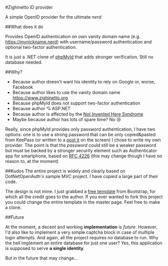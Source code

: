 #Zighinetto ID provider

A simple OpenID provider for the ultimate *nerd*

##What does it do

Provides OpenID authentication on own vanity domain name (e.g. https://mynickname.nerd) with username/password authentication and optional two-factor authentication.

It is just a .NET clone of [phpMyId](https://github.com/sole/phpMyID) that adds stronger verification. Still no database needed.

##Why?

 - Because author doesn't want his identity to rely on Google or, worse, Facebook
 - Because author likes to use the vanity domain name https://www.zighinetto.org
 - Because phpMyId does not support two-factor authentication
 - Because author :cupid: ASP.NET
 - Because author is affected by the [Not Invented Here Syndrome](https://en.wikipedia.org/wiki/Not_invented_here)
 - Maybe because author has lots of spare time? No :cry:

Really, since phpMyId provides only password authentication, I have two options: one is to use a strong password that can be only copied&pasted from KeePass 
(or written to a [post it](http://thedailywtf.com/articles/Security-by-PostIt) on the screen) I chose to write my own provider. The point is that the *password*
could still be a weaker password but must be backed by a stronger security element such as Authenticator app for smartphone, based on [RFC 4226](https://tools.ietf.org/html/rfc4226)
(this may change though I have no reason to, at the moment)

##Kudos
The entire project is widely and clearly based on DotNetOpenAuth's sample MVC project. I have *copied* a large part of their code.

The design is not mine. I just grabbed a [free template](http://startbootstrap.com/template-overviews/stylish-portfolio/) from Bootstrap, for which all the credit goes to the author.
If you ever wanted to fork this project you could change the entire template in the master page. Feel free to make a clone.

##Future

At the moment, a decent and working **implementation** is *future*. However, I'd also like to implement a very simple captcha block in case of multiple login attempts. And again, all
the project requires no database to run. Why the hell implement an entire database for just one user? Yes, this application is supposed to serve **a single identity**.

But in the future that may change...